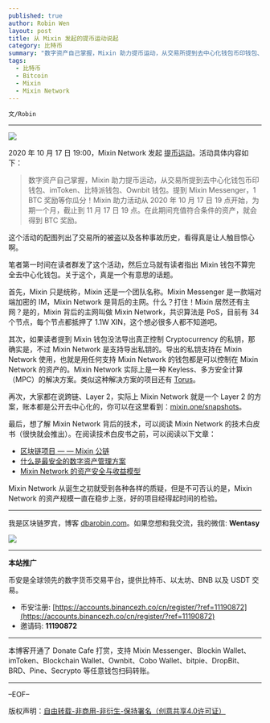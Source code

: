 ```yaml
---
published: true
author: Robin Wen
layout: post
title: 从 Mixin 发起的提币运动说起
category: 比特币
summary: "数字资产自己掌握，Mixin 助力提币运动，从交易所提到去中心化钱包币印钱包、imToken、比特派钱包、Ownbit 钱包。提到 Mixin Messenger，1 BTC 奖励等你瓜分！Mixin 助力活动从 2020 年 10 月 17 日 19 点开始，为期一个月，截止到 11 月 17 日 19 点。在此期间充值符合条件的资产，就会得到 BTC 奖励。Mixin Network 从诞生之初就受到各种各样的质疑，但是不可否认的是，Mixin Network 的资产规模一直在稳步上涨，好的项目经得起时间的检验。"
tags:
  - 比特币
  - Bitcoin
  - Mixin
  - Mixin Network
---
```


`文/Robin`

***

![](https://cdn.dbarobin.com/smkro0h.png)

2020 年 10 月 17 日 19:00，Mixin Network 发起 [提币运动](https://weibo.com/6610529664/JpDgHs8Ks)。活动具体内容如下：

> 数字资产自己掌握，Mixin 助力提币运动，从交易所提到去中心化钱包币印钱包、imToken、比特派钱包、Ownbit 钱包。提到 Mixin Messenger，1 BTC 奖励等你瓜分！Mixin 助力活动从 2020 年 10 月 17 日 19 点开始，为期一个月，截止到 11 月 17 日 19 点。在此期间充值符合条件的资产，就会得到 BTC 奖励。

这个活动的配图列出了交易所的被盗以及各种事故历史，看得真是让人触目惊心啊。

笔者第一时间在读者群发了这个活动，然后立马就有读者指出 Mixin 钱包不算完全去中心化钱包。关于这个，真是一个有意思的话题。

首先，Mixin 只是统称，Mixin 还是一个团队名称。Mixin Messenger 是一款端对端加密的 IM，Mixin Network 是背后的主网。什么？打住！Mixin 居然还有主网？是的，Mixin 背后的主网叫做 Mixin Network，共识算法是 PoS，目前有 34 个节点，每个节点都抵押了 1.1W XIN，这个想必很多人都不知道吧。

其次，如果读者提到 Mixin 钱包没法导出真正控制 Cryptocurrency 的私钥，那确实是，不过 Mixin Network 是支持导出私钥的。导出的私钥支持在 Mixin Network 使用，也就是用任何支持 Mixin Network 的钱包都是可以控制在 Mixin Network 的资产的。Mixin Network 实际上是一种 Keyless、多方安全计算（MPC）的解决方案。类似这种解决方案的项目还有 [Torus](https://tor.us/)。

再次，大家都在说跨链、Layer 2，实际上 Mixin Network 就是一个 Layer 2 的方案，账本都是公开去中心化的，你可以在这里看到：[mixin.one/snapshots](https://mixin.one/snapshots)。

最后，想了解 Mixin Network 背后的技术，可以阅读 Mixin Network 的技术白皮书（很快就会推出）。在阅读技术白皮书之前，可以阅读以下文章：

* [区块链项目 — — Mixin 公链](https://w3c.group/c/1573118879471104)
* [什么是最安全的数字资产管理方案](https://w3c.group/c/1574667896149935)
* [Mixin Network 的资产安全与收益模型](https://w3c.group/c/1592225120614549)

Mixin Network 从诞生之初就受到各种各样的质疑，但是不可否认的是，Mixin Network 的资产规模一直在稳步上涨，好的项目经得起时间的检验。

***

我是区块链罗宾，博客 [dbarobin.com](https://dbarobin.com/)。如果您想和我交流，我的微信: **Wentasy**

![](https://cdn.dbarobin.com/v4yywe2.png)

***

**本站推广**

币安是全球领先的数字货币交易平台，提供比特币、以太坊、BNB 以及 USDT 交易。

* 币安注册: [https://accounts.binancezh.co/cn/register/?ref=11190872](https://accounts.binancezh.co/cn/register/?ref=11190872)
* 邀请码: **11190872**

***

本博客开通了 Donate Cafe 打赏，支持 Mixin Messenger、Blockin Wallet、imToken、Blockchain Wallet、Ownbit、Cobo Wallet、bitpie、DropBit、BRD、Pine、Secrypto 等任意钱包扫码转账。

<center>
    <div class="--donate-button"
         data-button-id="f8b9df0d-af9a-460d-8258-d3f435445075"
    ></div>
</center>

***

–EOF–

版权声明：[自由转载-非商用-非衍生-保持署名（创意共享4.0许可证）](http://creativecommons.org/licenses/by-nc-nd/4.0/deed.zh)